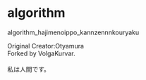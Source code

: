 # algorithm
algorithm_hajimenoippo_kannzennnkouryaku

Original Creator:Otyamura<br>
Forked by VolgaKurvar.<br>
<br>
私は人間です。<br>